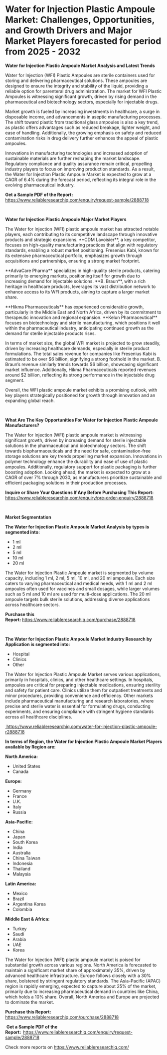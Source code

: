 <p><h1>Water for Injection Plastic Ampoule Market: Challenges, Opportunities, and Growth Drivers and Major Market Players forecasted for period from 2025 - 2032</h1></p><p><strong>Water for Injection Plastic Ampoule Market Analysis and Latest Trends</strong></p>
<p><p>Water for Injection (WFI) Plastic Ampoules are sterile containers used for storing and delivering pharmaceutical solutions. These ampoules are designed to ensure the integrity and stability of the liquid, providing a reliable option for parenteral drug administration. The market for WFI Plastic Ampoules is witnessing significant growth, driven by rising demand in the pharmaceutical and biotechnology sectors, especially for injectable drugs.</p><p>Market growth is fueled by increasing investments in healthcare, a surge in disposable income, and advancements in aseptic manufacturing processes. The shift toward plastic from traditional glass ampoules is also a key trend, as plastic offers advantages such as reduced breakage, lighter weight, and ease of handling. Additionally, the growing emphasis on safety and reduced contamination risks in drug delivery further enhances the appeal of plastic ampoules.</p><p>Innovations in manufacturing technologies and increased adoption of sustainable materials are further reshaping the market landscape. Regulatory compliance and quality assurance remain critical, propelling industry players to focus on improving production standards. As a result, the Water for Injection Plastic Ampoule Market is expected to grow at a CAGR of 6.4% during the forecast period, reflecting its integral role in the evolving pharmaceutical industry.</p></p>
<p><strong>Get a Sample PDF of the Report:&nbsp;</strong> <a href="https://www.reliableresearchiq.com/enquiry/request-sample/2888718?utm_campaign=3252&utm_medium=2&utm_source=Github&utm_content=ia&utm_term=14032025&utm_id=water-for-injection-plastic-ampoule">https://www.reliableresearchiq.com/enquiry/request-sample/2888718</a></p>
<p>&nbsp;</p>
<p><strong>Water for Injection Plastic Ampoule Major Market Players</strong></p>
<p><p>The Water for Injection (WFI) plastic ampoule market has attracted notable players, each contributing to its competitive landscape through innovative products and strategic expansions. **CDM Lavoisier**, a key competitor, focuses on high-quality manufacturing practices that align with regulatory standards, enabling a robust market positioning. Fresenius Kabi, known for its extensive pharmaceutical portfolio, emphasizes growth through acquisitions and partnerships, ensuring a strong market footprint. </p><p>**AdvaCare Pharma** specializes in high-quality sterile products, catering primarily to emerging markets, positioning itself for growth due to increasing demand for injectable solutions. **B. Braun**, with a rich heritage in healthcare products, leverages its vast distribution network to enhance access to its WFI products, aiming to capture a larger market share.</p><p>**Hikma Pharmaceuticals** has experienced considerable growth, particularly in the Middle East and North Africa, driven by its commitment to therapeutic innovation and regional expansion. **Kelun Pharmaceutical** focuses on biotechnology and sterile manufacturing, which positions it well within the pharmaceutical industry, anticipating continued growth as the demand for sterile injectable products rises.</p><p>In terms of market size, the global WFI market is projected to grow steadily, driven by increasing healthcare demands, especially in sterile product formulations. The total sales revenue for companies like Fresenius Kabi is estimated to be over $6 billion, signifying a strong foothold in the market. B. Braun’s revenue similarly trends towards $6 billion, showcasing significant market influence. Additionally, Hikma Pharmaceuticals reported revenues around $2 billion, reflecting its strong performance in the injectable drug segment.</p><p>Overall, the WFI plastic ampoule market exhibits a promising outlook, with key players strategically positioned for growth through innovation and an expanding global reach.</p></p>
<p>&nbsp;</p>
<p><strong>What Are The Key Opportunities For Water for Injection Plastic Ampoule Manufacturers?</strong></p>
<p><p>The Water for Injection (WFI) plastic ampoule market is witnessing significant growth, driven by increasing demand for sterile injectable solutions in the pharmaceutical and biotechnology sectors. The shift towards biopharmaceuticals and the need for safe, contamination-free storage solutions are key trends propelling market expansion. Innovations in polymer technology enhance the durability and ease of use of plastic ampoules. Additionally, regulatory support for plastic packaging is further boosting adoption. Looking ahead, the market is expected to grow at a CAGR of over 7% through 2030, as manufacturers prioritize sustainable and efficient packaging solutions in their production processes.</p></p>
<p><strong>Inquire or Share Your Questions If Any Before Purchasing This Report:</strong> <a href="https://www.reliableresearchiq.com/enquiry/pre-order-enquiry/2888718?utm_campaign=3252&utm_medium=2&utm_source=Github&utm_content=ia&utm_term=14032025&utm_id=water-for-injection-plastic-ampoule">https://www.reliableresearchiq.com/enquiry/pre-order-enquiry/2888718</a></p>
<p>&nbsp;</p>
<p><strong>Market Segmentation</strong></p>
<p><strong>The Water for Injection Plastic Ampoule Market Analysis by types is segmented into:</strong></p>
<p><ul><li>1 ml</li><li>2 ml</li><li>5 ml</li><li>10 ml</li><li>20 ml</li></ul></p>
<p><p>The Water for Injection Plastic Ampoule market is segmented by volume capacity, including 1 ml, 2 ml, 5 ml, 10 ml, and 20 ml ampoules. Each size caters to varying pharmaceutical and medical needs, with 1 ml and 2 ml ampoules often used for vaccines and small dosages, while larger volumes such as 5 ml and 10 ml are used for multi-dose applications. The 20 ml ampoule targets bulk sterile solutions, addressing diverse applications across healthcare sectors.</p></p>
<p><strong>Purchase this Report:&nbsp;</strong><a href="https://www.reliableresearchiq.com/purchase/2888718?utm_campaign=3252&utm_medium=2&utm_source=Github&utm_content=ia&utm_term=14032025&utm_id=water-for-injection-plastic-ampoule">https://www.reliableresearchiq.com/purchase/2888718</a></p>
<p>&nbsp;</p>
<p><strong>The Water for Injection Plastic Ampoule Market Industry Research by Application is segmented into:</strong></p>
<p><ul><li>Hospital</li><li>Clinics</li><li>Other</li></ul></p>
<p><p>The Water for Injection Plastic Ampoule Market serves various applications, primarily in hospitals, clinics, and other healthcare settings. In hospitals, ampoules are critical for preparing injectable medications, ensuring sterility and safety for patient care. Clinics utilize them for outpatient treatments and minor procedures, providing convenience and efficiency. Other markets include pharmaceutical manufacturing and research laboratories, where precise and sterile water is essential for formulating drugs, conducting experiments, and ensuring compliance with stringent hygiene standards across all healthcare disciplines.</p></p>
<p><a href="https://www.reliableresearchiq.com/water-for-injection-plastic-ampoule-r2888718?utm_campaign=3252&utm_medium=2&utm_source=Github&utm_content=ia&utm_term=14032025&utm_id=water-for-injection-plastic-ampoule">&nbsp;https://www.reliableresearchiq.com/water-for-injection-plastic-ampoule-r2888718</a></p>
<p><strong>In terms of Region, the Water for Injection Plastic Ampoule Market Players available by Region are:</strong></p>
<p>
    <p> <strong> North America: </strong>
        <ul>
            <li>United States</li>
            <li>Canada</li>
        </ul>
        </p> 
    <p> <strong> Europe: </strong>
        <ul>
            <li>Germany</li>
            <li>France</li>
            <li>U.K.</li>
            <li>Italy</li>
            <li>Russia</li>
        </ul>
        </p> 
    <p> <strong> Asia-Pacific: </strong>
        <ul>
            <li>China</li>
            <li>Japan</li>
            <li>South Korea</li>
            <li>India</li>
            <li>Australia</li>
            <li>China Taiwan</li>
            <li>Indonesia</li>
            <li>Thailand</li>
            <li>Malaysia</li>
        </ul>
        </p> 
    <p> <strong> Latin America: </strong>
        <ul>
            <li>Mexico</li>
            <li>Brazil</li>
            <li>Argentina Korea</li>
            <li>Colombia</li>
        </ul>
        </p> 
    <p> <strong> Middle East & Africa: </strong>
        <ul>
            <li>Turkey</li>
            <li>Saudi</li>
            <li>Arabia</li>
            <li>UAE</li>
            <li>Korea</li>
        </ul>
    </p>
    </p>
<p><p>The Water for Injection (WFI) plastic ampoule market is poised for substantial growth across various regions. North America is forecasted to maintain a significant market share of approximately 35%, driven by advanced healthcare infrastructure. Europe follows closely with a 30% share, bolstered by stringent regulatory standards. The Asia-Pacific (APAC) region is rapidly emerging, expected to capture about 25% of the market, primarily due to increasing pharmaceutical demand in countries like China, which holds a 10% share. Overall, North America and Europe are projected to dominate the market.</p></p>
<p><strong>Purchase this Report: </strong><a href="https://www.reliableresearchiq.com/purchase/2888718?utm_campaign=3252&utm_medium=2&utm_source=Github&utm_content=ia&utm_term=14032025&utm_id=water-for-injection-plastic-ampoule">https://www.reliableresearchiq.com/purchase/2888718</a></p>
<p>&nbsp;<strong>Get a Sample PDF of the Report:&nbsp;&nbsp;</strong><a href="https://www.reliableresearchiq.com/enquiry/request-sample/2888718?utm_campaign=3252&utm_medium=2&utm_source=Github&utm_content=ia&utm_term=14032025&utm_id=water-for-injection-plastic-ampoule">https://www.reliableresearchiq.com/enquiry/request-sample/2888718</a></p>
<p><strong></strong></p>
<p>Check more reports on <a href="https://www.reliableresearchiq.com/?utm_campaign=3252&utm_medium=2&utm_source=Github&utm_content=ia&utm_term=14032025&utm_id=water-for-injection-plastic-ampoule">https://www.reliableresearchiq.com/</a></p>